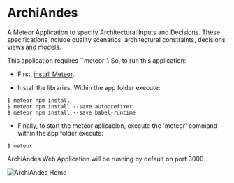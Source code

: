 # ArchiAndes

A Meteor Application to specify Architectural Inputs and Decisions. These specifications include quality scenarios, architectural constraints, decisions, views and models.


This application requires ``meteor''. So, to run this application:

* First, [install Meteor](https://www.meteor.com/install).

* Install the libraries. Within the app folder execute:

```
$ meteor npm install
$ meteor npm install --save autoprefixer
$ meteor npm install --save babel-runtime
```
* Finally, to start the meteor aplicacion, execute the 'meteor' command within the app folder execute:

```
$ meteor
```
ArchiAndes Web Application will be running by default on port 3000

![ArchiAndes Home](http://sistemasproyectos.uniandes.edu.co/iniciativas/architlab/wp-content/uploads/sites/7/2020/04/ArchiAndesHome.png)
